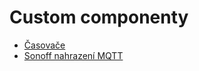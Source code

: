 # Custom componenty

- [Časovače](https://github.com/JiriKursky/Hass.io_CZ_SK_custom_components/blob/master/turnoffon/README.md)
- [Sonoff nahrazení MQTT](https://github.com/JiriKursky/Hass.io_CZ_SK_custom_components/blob/master/sonata/README.md)
